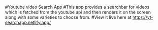 #Youtube video Search App
#This app provides a searchbar for videos which is fetched from the youtube api and then renders it on the screen along with some varieties to choose from.
#View it live here at https://yt-searchapp.netlify.app/

